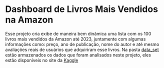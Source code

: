 # Dashboard de Livros Mais Vendidos na Amazon

Esse projeto cria exibe de maneira bem dinâmica uma lista com os 100 livros mais vendidos da Amazon até 2023, juntamente com algumas informações como: preço, ano de publicação, nome do autor e até mesmo avaliações reais de usuários que adquiriram esse livros.
Na pasta [data_set](./data_set/) estão armazenados os dados que foram analisados neste projeto, eles estão disponíveis no site da [Kaggle](https://www.kaggle.com/)
